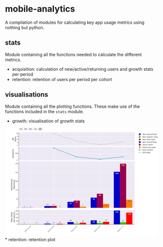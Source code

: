 # mobile-analytics
A compilation of modules for calculating key app usage metrics using nothing but python.
 
## stats
Module containing all the functions needed to calculate the different metrics.
* acquisition: calculation of new/active/returning users and growth stats per period
* retention: retention of users per period per cohort

## visualisations
Module containing all the plotting functions. These make use of the functions included in the `stats` module.
* growth: visualisation of growth stats
<img src="/static/growth.png" alt="">
<br>
* retention: retention plot
